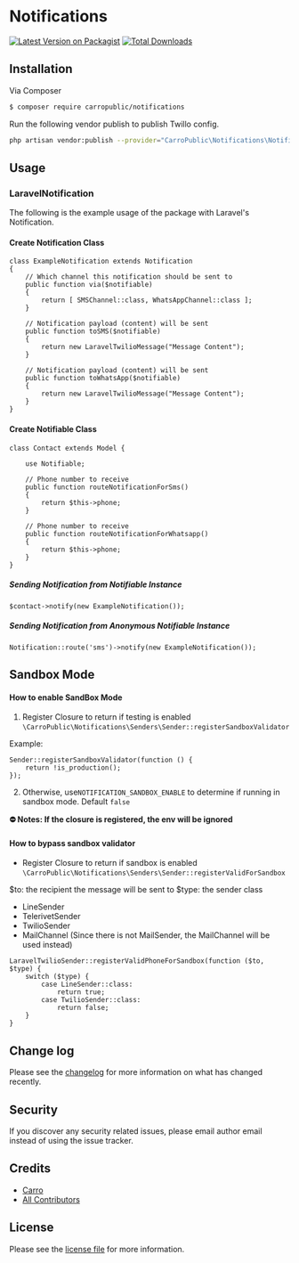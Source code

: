 # Notifications

[![Latest Version on Packagist][ico-version]][link-packagist]
[![Total Downloads][ico-downloads]][link-downloads]

## Installation

Via Composer

``` bash
$ composer require carropublic/notifications
```

Run the following vendor publish to publish Twillo config.

```bash
php artisan vendor:publish --provider="CarroPublic\Notifications\NotificationServiceProvider"
```

## Usage

### LaravelNotification

The following is the example usage of the package with Laravel's Notification.

#### Create Notification Class

```
class ExampleNotification extends Notification
{
    // Which channel this notification should be sent to
    public function via($notifiable)
    {
        return [ SMSChannel::class, WhatsAppChannel::class ];
    }
    
    // Notification payload (content) will be sent
    public function toSMS($notifiable)
    {
        return new LaravelTwilioMessage("Message Content");
    }
    
    // Notification payload (content) will be sent
    public function toWhatsApp($notifiable)
    {
        return new LaravelTwilioMessage("Message Content");
    }
}
```

#### Create Notifiable Class

```
class Contact extends Model {

    use Notifiable;
    
    // Phone number to receive
    public function routeNotificationForSms()
    {
        return $this->phone;
    }
    
    // Phone number to receive
    public function routeNotificationForWhatsapp()
    {
        return $this->phone;
    }
}
```

##### Sending Notification from Notifiable Instance

```
$contact->notify(new ExampleNotification());
```

##### Sending Notification from Anonymous Notifiable Instance

```
Notification::route('sms')->notify(new ExampleNotification());
```

## Sandbox Mode

#### How to enable SandBox Mode

1. Register Closure to return if testing is enabled `\CarroPublic\Notifications\Senders\Sender::registerSandboxValidator`

Example:

```
Sender::registerSandboxValidator(function () {
    return !is_production();
});
```

2. Otherwise, use`NOTIFICATION_SANDBOX_ENABLE` to determine if running in sandbox mode. Default `false`

**⛔️ Notes: If the closure is registered, the env will be ignored**

#### How to bypass sandbox validator

- Register Closure to return if sandbox is enabled `\CarroPublic\Notifications\Senders\Sender::registerValidForSandbox`

$to: the recipient the message will be sent to
$type: the sender class
 - LineSender
 - TelerivetSender
 - TwilioSender
 - MailChannel (Since there is not MailSender, the MailChannel will be used instead)
 
```
LaravelTwilioSender::registerValidPhoneForSandbox(function ($to, $type) {
    switch ($type) {
        case LineSender::class:
            return true;
        case TwilioSender::class:
            return false;
    }
}
```

## Change log

Please see the [changelog](/CHANGELOG.md) for more information on what has changed recently.

## Security

If you discover any security related issues, please email author email instead of using the issue tracker.

## Credits

- [Carro][link-author]
- [All Contributors][link-contributors]

## License

Please see the [license file](license.md) for more information.

[ico-version]: https://img.shields.io/packagist/v/carropublic/notifications.svg?style=flat-square
[ico-downloads]: https://img.shields.io/packagist/dt/carropublic/notifications.svg?style=flat-square

[link-packagist]: https://packagist.org/packages/carropublic/notifications
[link-downloads]: https://packagist.org/packages/carropublic/notifications
[link-author]: https://github.com/carro-public
[link-contributors]: ../../contributors]
